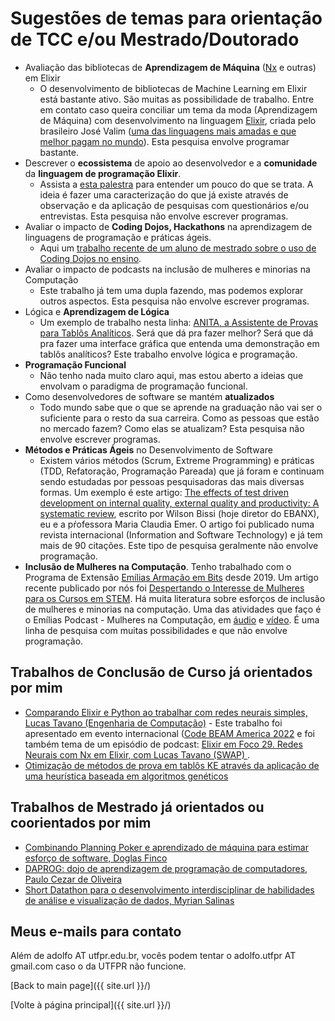 # Sugestões de temas para orientação de TCC e/ou Mestrado/Doutorado

- Avaliação das bibliotecas de **Aprendizagem de Máquina** ([Nx](https://github.com/elixir-nx/nx) e outras) em Elixir
  - O desenvolvimento de bibliotecas de Machine Learning em Elixir está bastante ativo. São muitas as possibilidade de trabalho. Entre em contato caso queira conciliar um tema da moda (Aprendizagem de Máquina) com desenvolvimento na linguagem [Elixir](https://elixir-lang.org/), criada pelo brasileiro José Valim ([uma das linguagens mais amadas e que melhor pagam no mundo](https://elixirforum.com/t/stack-overflow-developer-survey-2023/55803/24)). Esta pesquisa envolve programar bastante.
- Descrever o **ecossistema** de apoio ao desenvolvedor e a **comunidade** da **linguagem de programação Elixir**.
  - Assista a [esta palestra](https://www.youtube.com/live/04WxqkCJ5ko?feature=share) para entender um pouco do que se trata. A ideia é fazer uma caracterização do que já existe através de observação e da aplicação de pesquisas com questionários e/ou entrevistas. Esta pesquisa não envolve escrever programas.
- Avaliar o impacto de **Coding Dojos, Hackathons** na aprendizagem de linguagens de programação e práticas ágeis.
  - Aqui um [trabalho recente de um aluno de mestrado sobre o uso de Coding Dojos no ensino](http://riut.utfpr.edu.br/jspui/handle/1/4486). 
- Avaliar o impacto de podcasts na inclusão de mulheres e minorias na Computação
  - Este trabalho já tem uma dupla fazendo, mas podemos explorar outros aspectos. Esta pesquisa não envolve escrever programas.
- Lógica e **Aprendizagem de Lógica**
  - Um exemplo de trabalho nesta linha: [ANITA, a Assistente de Provas para Tablôs Analíticos](https://www.youtube.com/watch?v=CbjYClMLiFI). Será que dá pra fazer melhor? Será que dá pra fazer uma interface gráfica que entenda uma demonstração em tablôs analíticos? Este trabalho envolve lógica e programação.
- **Programação Funcional**
  - Não tenho nada muito claro aqui, mas estou aberto a ideias que envolvam o paradigma de programação funcional. 
- Como desenvolvedores de software se mantém **atualizados**
  - Todo mundo sabe que o que se aprende na graduação não vai ser o suficiente para o resto da sua carreira. Como as pessoas que estão no mercado fazem? Como elas se atualizam? Esta pesquisa não envolve escrever programas.
- **Métodos e Práticas Ágeis** no Desenvolvimento de Software
  - Existem vários métodos (Scrum, Extreme Programming) e práticas (TDD, Refatoração, Programação Pareada) que já foram e continuam sendo estudadas por pessoas pesquisadoras das mais diversas formas. Um exemplo é este artigo: [The effects of test driven development on internal quality, external quality and productivity: A systematic review](https://scholar.google.com/citations?view_op=view_citation&hl=pt-BR&user=hnQ42HEAAAAJ&citation_for_view=hnQ42HEAAAAJ:d1gkVwhDpl0C), escrito por 
Wilson Bissi (hoje diretor do EBANX), eu e a pŕofessora Maria Claudia Emer. O artigo foi publicado numa revista internacional (Information and Software Technology) e já tem mais de 90 citações. Este tipo de pesquisa geralmente não envolve programação.
- **Inclusão de Mulheres na Computação**. Tenho trabalhado com o Programa de Extensão [Emílias Armação em Bits](https://emiliasutfpr.github.io/) desde 2019. Um artigo recente publicado por nós foi [Despertando o Interesse de Mulheres para os Cursos em STEM](https://arxiv.org/abs/2305.18600). Há muita literatura sobre esforços de inclusão de mulheres e minorias na computação. Uma das atividades que faço é o Emílias Podcast - Mulheres na Computação, em [áudio](https://podcasters.spotify.com/pod/show/emilias-podcast) e [vídeo](https://www.youtube.com/@EmiliasArmacaoEmBits). É uma linha de pesquisa com muitas possibilidades e que não envolve programação. 



## Trabalhos de Conclusão de Curso já orientados por mim 

- [Comparando Elixir e Python ao trabalhar com redes neurais simples, Lucas Tavano (Engenharia de Computação)](https://youtu.be/g5XK6ePQzNo) - Este trabalho foi apresentado em evento internacional ([Code BEAM America 2022](https://dev.to/adolfont/comparing-elixir-and-python-when-working-with-simple-neural-networks-37d7) e foi também tema de um episódio de podcast: [Elixir em Foco 29. Redes Neurais com Nx em Elixir, com Lucas Tavano (SWAP)
](https://www.youtube.com/watch?v=BgpaTZXDKrY).
- [Otimização de métodos de prova em tablôs KE através da aplicação de uma heurística baseada em algoritmos genéticos](http://riut.utfpr.edu.br/jspui/handle/1/9277)

## Trabalhos de Mestrado já orientados ou coorientados por mim 

- [Combinando Planning Poker e aprendizado de máquina para estimar esforço de software, Doglas Finco](http://repositorio.utfpr.edu.br/jspui/handle/1/27930)
- [DAPROG: dojo de aprendizagem de programação de computadores, Paulo Cezar de Oliveira](http://repositorio.utfpr.edu.br/jspui/handle/1/4486)
- [Short Datathon para o desenvolvimento interdisciplinar de habilidades de análise e visualização de dados, Myrian Salinas](http://repositorio.utfpr.edu.br/jspui/handle/1/4318)


## Meus e-mails para contato

Além de adolfo AT utfpr.edu.br, vocês podem tentar o adolfo.utfpr AT gmail.com caso o da UTFPR não funcione.

[Back to main page]({{ site.url }}/)

[Volte à página principal]({{ site.url }}/)


